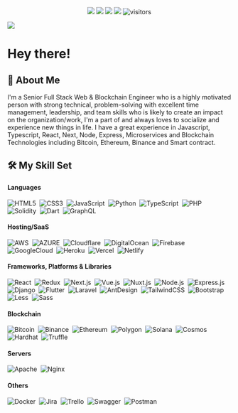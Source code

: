 <p align="center">
    <a href="https://github.com/pullidea-dev/pullidea-dev"><img src="https://img.shields.io/badge/status-updating-brightgreen.svg"></a>
    <a href="https://github.com/pullidea-dev/pullidea-dev/graphs/contributors"><img src="https://img.shields.io/github/contributors/pullidea-dev/pullidea-dev?color=blue"></a>
    <a href="https://github.com/pullidea-dev"><img src="https://img.shields.io/github/stars/pullidea-dev.svg?color=blue&logo=github"></a>
    <a href="https://github.com/pullidea-dev/pullidea-dev/network/members"><img src="https://img.shields.io/github/forks/pullidea-dev/pullidea-dev.svg?color=blue&logo=github"></a>
    <img src="https://visitor-badge.laobi.icu/badge?page_id=pullidea-dev.pullidea-dev" alt="visitors"/>
</p>

[![](./header_.png)](#)

# Hey there!
## :book: About Me

I'm a Senior Full Stack Web & Blockchain Engineer who is a highly motivated person with strong technical, problem-solving with excellent time management, leadership, and team skills who is likely to create an impact on the organization/work, I'm a part of and always loves to socialize and experience new things in life. I have a great experience in Javascript, Typescript, React, Next, Node, Express, Microservices and Blockchain Technologies including Bitcoin, Ethereum, Binance and Smart contract.

## 🛠️ My Skill Set

#### Languages
![HTML5](https://img.shields.io/badge/-HTML5-555?style=flat&logo=html5)&nbsp;
![CSS3](https://img.shields.io/badge/-CSS3-555?style=flat&logo=css3)&nbsp;
![JavaScript](https://img.shields.io/badge/-JavaScript-555?style=flat&logo=javascript)&nbsp;
![Python](https://img.shields.io/badge/-Python-555?style=flat&logo=python)&nbsp;
![TypeScript](https://img.shields.io/badge/-TypeScript-555?style=flat&logo=typescript)&nbsp;
![PHP](https://img.shields.io/badge/-PHP-555?style=flat&logo=php)&nbsp;
![Solidity](https://img.shields.io/badge/-Solidity-555?style=flat&logo=solidity)&nbsp;
![Dart](https://img.shields.io/badge/-Dart-555?style=flat&logo=dart)&nbsp;
![GraphQL](https://img.shields.io/badge/-GraphQL-555?style=flat&logo=graphql)&nbsp;

#### Hosting/SaaS
![AWS](https://img.shields.io/badge/-Amazon_Web_Services-555?style=flat&logo=amazon-aws)&nbsp;
![AZURE](https://img.shields.io/badge/-Microsoft_Azure-555?style=flat&logo=microsoft-azure)&nbsp;
![Cloudflare](https://img.shields.io/badge/-Cloudflare-555?style=flat&logo=cloudflare)&nbsp;
![DigitalOcean](https://img.shields.io/badge/-DigitalOcean-555?style=flat&logo=digitalocean)&nbsp;
![Firebase](https://img.shields.io/badge/-Firebase-555?style=flat&logo=firebase)&nbsp;
![GoogleCloud](https://img.shields.io/badge/-Google_Cloud-555?style=flat&logo=google-cloud)&nbsp;
![Heroku](https://img.shields.io/badge/-Heroku-555?style=flat&logo=heroku)&nbsp;
![Vercel](https://img.shields.io/badge/-Vercel-555?style=flat&logo=vercel)&nbsp;
![Netlify](https://img.shields.io/badge/-Netlify-555?style=flat&logo=netlify)&nbsp;

#### Frameworks, Platforms & Libraries
![React](https://img.shields.io/badge/-React.js-555?style=flat&logo=react)&nbsp;
![Redux](https://img.shields.io/badge/-Redux.js-555?style=flat&logo=redux)&nbsp;
![Next.js](https://img.shields.io/badge/-Next.js-555?style=flat&logo=next.js)&nbsp;
![Vue.js](https://img.shields.io/badge/-Vue.js-555?style=flat&logo=vue.js)&nbsp;
![Nuxt.js](https://img.shields.io/badge/-Nuxt.js-555?style=flat&logo=nuxt.js)&nbsp;
![Node.js](https://img.shields.io/badge/-Node.js-555?style=flat&logo=node.js)&nbsp;
![Express.js](https://img.shields.io/badge/-Express.js-555?style=flat&logo=express.js)&nbsp;
![Django](https://img.shields.io/badge/-Django-555?style=flat&logo=django)&nbsp;
![Flutter](https://img.shields.io/badge/-Flutter-555?style=flat&logo=flutter)&nbsp;
![Laravel](https://img.shields.io/badge/-Laravel-555?style=flat&logo=laravel)&nbsp;
![AntDesign](https://img.shields.io/badge/-Ant_Design-555?style=flat&logo=ant-design)&nbsp;
![TailwindCSS](https://img.shields.io/badge/-TailwindCSS-555?style=flat&logo=tailwindcss)&nbsp;
![Bootstrap](https://img.shields.io/badge/-Bootstrap-555?style=flat&logo=bootstrap)&nbsp;
![Less](https://img.shields.io/badge/-Less-555?style=flat&logo=Less)&nbsp;
![Sass](https://img.shields.io/badge/-Sass-555?style=flat&logo=sass)&nbsp;

#### Blockchain
![Bitcoin](https://img.shields.io/badge/-Bitcoin-555?style=flat&logo=bitcoin)&nbsp;
![Binance](https://img.shields.io/badge/-Binance-555?style=flat&logo=binance)&nbsp;
![Ethereum](https://img.shields.io/badge/-Ethereum-555?style=flat&logo=ethereum)&nbsp;
![Polygon](https://img.shields.io/badge/-Polygon-555?style=flat&logo=polygon)&nbsp;
![Solana](https://img.shields.io/badge/-Solana-555?style=flat&logo=solana)&nbsp;
![Cosmos](https://img.shields.io/badge/-Cosmos-555?style=flat&logo=cosmos)&nbsp;
![Hardhat](https://img.shields.io/badge/-Hardhat-555?style=flat&logo=hardhat)&nbsp;
![Truffle](https://img.shields.io/badge/-Truffle-555?style=flat&logo=truffle)&nbsp;

#### Servers
![Apache](https://img.shields.io/badge/-Apache-555?style=flat&logo=apache)&nbsp;
![Nginx](https://img.shields.io/badge/-Nginx-555?style=flat&logo=nginx)&nbsp;

#### Others
![Docker](https://img.shields.io/badge/-Docker-555?style=flat&logo=docker)&nbsp;
![Jira](https://img.shields.io/badge/-Jira-555?style=flat&logo=jira)&nbsp;
![Trello](https://img.shields.io/badge/-Trello-555?style=flat&logo=trello)&nbsp;
![Swagger](https://img.shields.io/badge/-Swagger-555?style=flat&logo=swagger)&nbsp;
![Postman](https://img.shields.io/badge/-Postman-555?style=flat&logo=postman)&nbsp;

<!-- ## 📈 GitHub Activity Graph:

<table>
    <tr>
        <td align="center"><a href="https://github.com/pullidea-dev#gh-light-mode-only"><img src="https://github-readme-stats.vercel.app/api?username=pullidea-dev&show_icons=true&theme=default&include_all_commits=true#gh-light-mode-only" alt="My GitHub Stats"/></a><a href="https://github.com/pullidea-dev#gh-dark-mode-only"><img src="https://github-readme-stats.vercel.app/api?username=pullidea-dev&show_icons=true&theme=tokyonight&include_all_commits=true#gh-dark-mode-only" alt="My GitHub Stats"/></a></td>
        <td rowspan="2" align="center"><a href="https://github.com/pullidea-dev#gh-light-mode-only"><img src="https://github-readme-stats.vercel.app/api/top-langs/?username=pullidea-dev&theme=default&langs_count=8#gh-light-mode-only" alt="My GitHub Stats"/></a><a href="https://github.com/pullidea-dev#gh-dark-mode-only"><img src="https://github-readme-stats.vercel.app/api/top-langs/?username=pullidea-dev&theme=tokyonight&langs_count=8#gh-dark-mode-only" alt="My GitHub Stats"/></a></td>
    </tr>
    <tr>
        <td align="center"><a href="https://github.com/pullidea-dev#gh-light-mode-only"><img src="https://github-readme-streak-stats.herokuapp.com/?user=pullidea-dev&theme=default"/></a><a href="https://github.com/pullidea-dev#gh-dark-mode-only"><img src="https://github-readme-streak-stats.herokuapp.com/?user=pullidea-dev&theme=tokyonight"/></a></td>
    </tr>   
</table>
 -->
